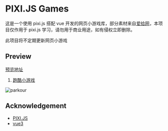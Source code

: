 # PIXI.JS Games

这是一个使用 pixi.js 搭配 vue 开发的网页小游戏库，部分素材来自[爱给网](https://www.aigei.com/)，本项目仅作用于 pixi.js 学习，请勿用于商业用途，如有侵权立即删除。

此项目将不定期更新网页小游戏

## Preview

[预览地址](https://shellingfordly.github.io/pixi-games/)

1. [跑酷小游戏](https://shellingfordly.github.io/pixi-games/#/parkour)

![parkour](./docs/assets/parkour.gif)

## Acknowledgement

- [PIXI.JS](https://pixijs.com/)
- [vue3](https://github.com/vuejs/core)
